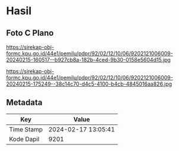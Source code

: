 # Hasil

## Foto C Plano

https://sirekap-obj-formc.kpu.go.id/44e1/pemilu/pdpr/92/02/12/10/06/9202121006009-20240215-160517--b927cb8a-182b-4ced-9b30-0158e5604d15.jpg

https://sirekap-obj-formc.kpu.go.id/44e1/pemilu/pdpr/92/02/12/10/06/9202121006009-20240215-175249--38c14c70-d4c5-4100-b4cb-4845016aa826.jpg


## Metadata

| Key        | Value               |
| ---------- | ------------------- |
| Time Stamp | 2024-02-17 13:05:41 |
| Kode Dapil | 9201                |



